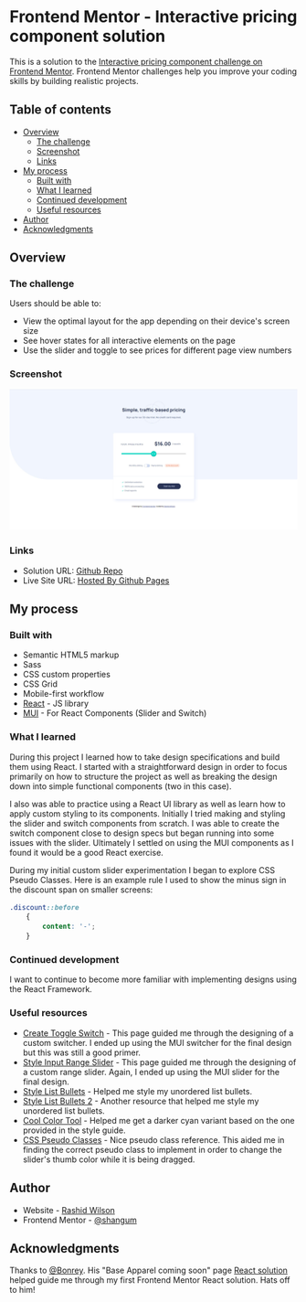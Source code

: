 # Frontend Mentor - Interactive pricing component solution

This is a solution to the [Interactive pricing component challenge on Frontend Mentor](https://www.frontendmentor.io/challenges/interactive-pricing-component-t0m8PIyY8). Frontend Mentor challenges help you improve your coding skills by building realistic projects. 

## Table of contents

- [Overview](#overview)
  - [The challenge](#the-challenge)
  - [Screenshot](#screenshot)
  - [Links](#links)
- [My process](#my-process)
  - [Built with](#built-with)
  - [What I learned](#what-i-learned)
  - [Continued development](#continued-development)
  - [Useful resources](#useful-resources)
- [Author](#author)
- [Acknowledgments](#acknowledgments)

## Overview

### The challenge

Users should be able to:

- View the optimal layout for the app depending on their device's screen size
- See hover states for all interactive elements on the page
- Use the slider and toggle to see prices for different page view numbers

### Screenshot

![Desktop Screenshot](./screenshot.jpg)

### Links

- Solution URL: [Github Repo](https://github.com/shangum/Interactive-pricing-component-challenge-hub-FrontendMentor)
- Live Site URL: [Hosted By Github Pages](https://shangum.github.io/Interactive-pricing-component-challenge-hub-FrontendMentor/)

## My process

### Built with

- Semantic HTML5 markup
- Sass
- CSS custom properties
- CSS Grid
- Mobile-first workflow
- [React](https://reactjs.org/) - JS library
- [MUI](https://mui.com/) - For React Components (Slider and Switch)

### What I learned

During this project I learned how to take design specifications and build them using React. I started with a straightforward design in order to focus primarily on how to structure the project as well as breaking the design down into simple functional components (two in this case).

I also was able to practice using a React UI library as well as learn how to apply custom styling to its components. Initially I tried making and styling the slider and switch components from scratch. I was able to create the switch component close to design specs but began running into some issues with the slider. Ultimately I settled on using the MUI components as I found it would be a good React exercise.

During my initial custom slider experimentation I began to explore CSS Pseudo Classes. Here is an example rule I used to show the minus sign in the discount span on smaller screens:

```css
.discount::before 
    {
        content: '-';
    }
```

### Continued development

I want to continue to become more familiar with implementing designs using the React Framework.

### Useful resources

- [Create Toggle Switch](https://www.w3schools.com/howto/howto_css_switch.asp) - This page guided me through the designing of a custom switcher. I ended up using the MUI switcher for the final design but this was still a good primer.
- [Style Input Range Slider](https://css-tricks.com/styling-cross-browser-compatible-range-inputs-css/) - This page guided me through the designing of a custom range slider. Again, I ended up using the MUI slider for the final design.
- [Style List Bullets](https://web.dev/css-marker-pseudo-element/) - Helped me style my unordered list bullets.
- [Style List Bullets 2](https://love2dev.com/blog/customize-bulleted-list/) - Another resource that helped me style my unordered list bullets.
- [Cool Color Tool](https://www.w3schools.com/colors/colors_picker.asp) - Helped me get a darker cyan variant based on the one provided in the style guide.
- [CSS Pseudo Classes](https://developer.mozilla.org/en-US/docs/Web/CSS/Pseudo-classes) - Nice pseudo class reference. This aided me in finding the correct pseudo class to implement in order to change the slider's thumb color while it is being dragged.

## Author

- Website - [Rashid Wilson](#)
- Frontend Mentor - [@shangum](https://www.frontendmentor.io/profile/shangum)

## Acknowledgments

Thanks to [@Bonrey](https://www.frontendmentor.io/profile/Bonrey). His "Base Apparel coming soon" page [React solution](https://www.frontendmentor.io/solutions/my-first-react-js-project-3DqxqMwXS) helped guide me through my first Frontend Mentor React solution. Hats off to him!

